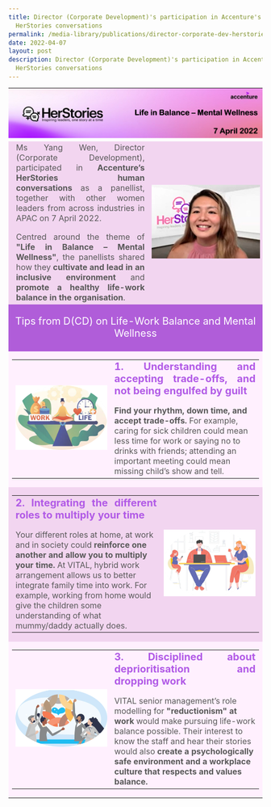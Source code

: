 ```yaml
---
title: Director (Corporate Development)'s participation in Accenture's
  HerStories conversations
permalink: /media-library/publications/director-corporate-dev-herstories
date: 2022-04-07
layout: post
description: Director (Corporate Development)'s participation in Accenture's
  HerStories conversations
---
```

<table style="padding:0px;border:0;">
	<tr>
		<td colspan = "2" width="100%" height=100%" style="padding:0px;border:0;">
			<img src="/images/Media/DCD_HerStories_Header.png"  /> 
		</td>
	</tr>
	<tr style="background-color:#f2d5f0;padding:0px;border:0;">
		<td style="background-color:#f2d5f0;padding-left:15px;border:0;" width="55%">
			<div style="font-size:16px;text-align:justify;color:#585858">Ms Yang Wen, Director (Corporate Development), participated in <b>Accenture’s HerStories human conversations</b> as a panellist, together with other women leaders from across industries in APAC on 7 April 2022.</div><br>
		<div style="font-size:16px;text-align:justify;color:#585858">Centred around the theme of <b>"Life in Balance – Mental Wellness"</b>, the panellists shared how they <b>cultivate and lead in an inclusive environment</b> and <b>promote a healthy life-work balance in the organisation</b>.</div>
		</td>																																																															 <td style="background-color:#f2d5f0;padding-right:5px;border:0;">
				<img src="/images/Media/DCD_HerStories_Image1.png"  /> 																</td>
	</tr>
	<tr style="background-color:#b05dd9;">
		<td colspan = "2">
			<p style="color:#FFFFFF;text-align:center;font-size:20px">Tips from D(CD) on Life-Work Balance and Mental Wellness</p>
		</td>
	</tr>		
	<tr style="padding:0px;border:0;background-color:#fff0fe;">
		<td colspan="2">
			<table >
						<tr>
							 <td width="40%">
										<img src="/images/Media/DCD_HerStories_Image2.png"  /> 							
							 </td>																			
							 <td>
										<div style="font-size:20px;text-align:justify;color:#b15ae6">								<b>1. Understanding and accepting trade-offs, and not being engulfed by guilt</b></div><div>&nbsp;</div><div style="font-size:16px;text-justify: auto;color:#585858"><b>Find your rhythm, down time, and accept trade-offs.</b> For example, caring for sick children could mean less time for work or saying no to drinks with friends; attending an important meeting could mean missing child’s show and tell. </div></td>									
							</tr>
			</table>
		</td>
	</tr>
	<tr style="padding:0px;border:0;background-color:#f2d5f0;">
		<td colspan="2">
			<table >
						<tr>
							 <td width="60%">
											<div style="font-size:20px;text-align:justify;color:#b15ae6">								<b>2. Integrating the different roles to multiply your time</b></div><div>&nbsp;</div><div style="font-size:16px;text-justify: auto;color:#585858">Your different roles at home, at work and in society could <b>reinforce one another and allow you to multiply your time.</b> At VITAL, hybrid work arrangement allows us to better integrate family time into work. For example, working from home would give the children some understanding of what mummy/daddy actually does.</div>						
							 </td>																			
							 <td><img src="/images/Media/DCD_HerStories_Image3.png"  /> 
										</td>									
							</tr>
			</table>
		</td>
	</tr>
	<tr style="padding:0px;border:0;background-color:#fff0fe;">
		<td colspan="2">
			<table >
						<tr>
							 <td width="40%">
										<img src="/images/Media/DCD_HerStories_Image4.png"  /> 							
							 </td>																			
							 <td>
										<div style="font-size:20px;text-align:justify;color:#b15ae6">								<b>3. Disciplined about deprioritisation and dropping work
</b></div><div>&nbsp;</div><div style="font-size:16px;text-justify: auto;color:#585858">VITAL senior management’s role modelling for <b>"reductionism" at work</b> would make pursuing life-work balance possible. Their interest to know the staff and hear their stories would also <b>create a psychologically safe environment and a workplace culture that respects and values balance.</b></div></td>									
							</tr>
			</table>
		</td>
	</tr>																																																															
</table>